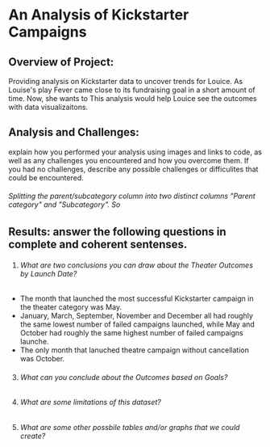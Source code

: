 # An Analysis of Kickstarter Campaigns


## Overview  of Project: 
Providing analysis on Kickstarter data to uncover trends for Louice. As Louise's play Fever came close to its fundraising goal in a short amount of time. Now, she wants to 
This analysis would help Louice see the outcomes with data visualizaitons. 


## Analysis and Challenges: 
explain how you performed your analysis using images and links to code, as well as any challenges you encountered and how you overcome them. If you had no challenges, describe any possible challenges or difficulites that could be encountered. 

###### Splitting the parent/subcategory column into two distinct columns "Parent category" and "Subcategory". So 

## Results: answer the following questions in complete and coherent sentenses.
1. ###### What are two conclusions you can draw about the Theater Outcomes by Launch Date?  
- The month that launched the most successful Kickstarter campaign in the theater category was May. 
- January, March, September, November and December all had roughly the same lowest number of failed campaigns launched, while May and October had roughly the same highest number of failed campaigns launche.
- The only month that lanuched theatre campaign without cancellation was October. 
3. ###### What can you conclude about the Outcomes based on Goals?
4. ###### What are some limitations of this dataset?
5. ###### What are some other possbile tables and/or graphs that we could create?

